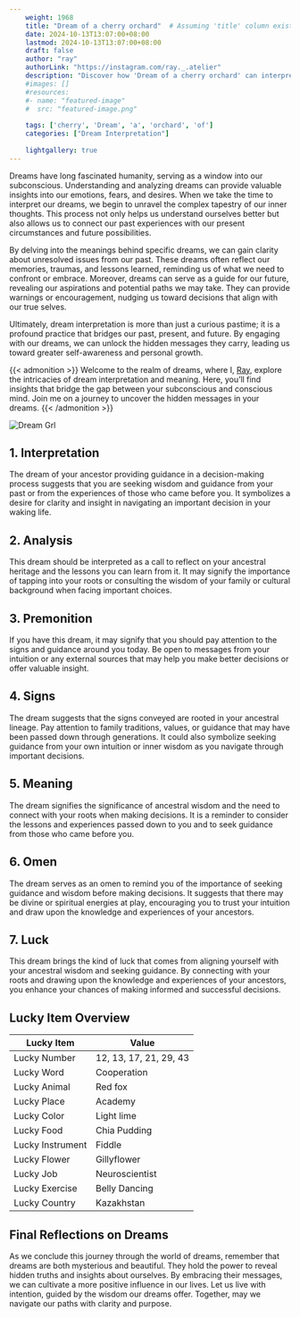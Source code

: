 ```yaml
---
    weight: 1968
    title: "Dream of a cherry orchard"  # Assuming 'title' column exists
    date: 2024-10-13T13:07:00+08:00
    lastmod: 2024-10-13T13:07:00+08:00
    draft: false
    author: "ray"
    authorLink: "https://instagram.com/ray._.atelier"
    description: "Discover how 'Dream of a cherry orchard' can interpret your future and uncover its significant meanings in your life."
    #images: []
    #resources:
    #- name: "featured-image"
    #  src: "featured-image.png"
    
    tags: ['cherry', 'Dream', 'a', 'orchard', 'of']
    categories: ["Dream Interpretation"]
    
    lightgallery: true
---
```

    
Dreams have long fascinated humanity, serving as a window into our subconscious. Understanding and analyzing dreams can provide valuable insights into our emotions, fears, and desires. When we take the time to interpret our dreams, we begin to unravel the complex tapestry of our inner thoughts. This process not only helps us understand ourselves better but also allows us to connect our past experiences with our present circumstances and future possibilities.

By delving into the meanings behind specific dreams, we can gain clarity about unresolved issues from our past. These dreams often reflect our memories, traumas, and lessons learned, reminding us of what we need to confront or embrace. Moreover, dreams can serve as a guide for our future, revealing our aspirations and potential paths we may take. They can provide warnings or encouragement, nudging us toward decisions that align with our true selves.

Ultimately, dream interpretation is more than just a curious pastime; it is a profound practice that bridges our past, present, and future. By engaging with our dreams, we can unlock the hidden messages they carry, leading us toward greater self-awareness and personal growth.

{{< admonition >}}
Welcome to the realm of dreams, where I, [Ray](https://instagram.com/ray._.atelier), explore the intricacies of dream interpretation and meaning. Here, you’ll find insights that bridge the gap between your subconscious and conscious mind. Join me on a journey to uncover the hidden messages in your dreams.
{{< /admonition >}}

![Dream Grl](https://cdn.pixabay.com/photo/2017/11/02/03/35/gothic-2910057_1280.jpg "Dream Grl")

## 1. Interpretation
 The dream of your ancestor providing guidance in a decision-making process suggests that you are seeking wisdom and guidance from your past or from the experiences of those who came before you. It symbolizes a desire for clarity and insight in navigating an important decision in your waking life.

## 2. Analysis
 This dream should be interpreted as a call to reflect on your ancestral heritage and the lessons you can learn from it. It may signify the importance of tapping into your roots or consulting the wisdom of your family or cultural background when facing important choices.

## 3. Premonition
 If you have this dream, it may signify that you should pay attention to the signs and guidance around you today. Be open to messages from your intuition or any external sources that may help you make better decisions or offer valuable insight.

## 4. Signs
 The dream suggests that the signs conveyed are rooted in your ancestral lineage. Pay attention to family traditions, values, or guidance that may have been passed down through generations. It could also symbolize seeking guidance from your own intuition or inner wisdom as you navigate through important decisions.

## 5. Meaning
 The dream signifies the significance of ancestral wisdom and the need to connect with your roots when making decisions. It is a reminder to consider the lessons and experiences passed down to you and to seek guidance from those who came before you.

## 6. Omen
 The dream serves as an omen to remind you of the importance of seeking guidance and wisdom before making decisions. It suggests that there may be divine or spiritual energies at play, encouraging you to trust your intuition and draw upon the knowledge and experiences of your ancestors.

## 7. Luck
 This dream brings the kind of luck that comes from aligning yourself with your ancestral wisdom and seeking guidance. By connecting with your roots and drawing upon the knowledge and experiences of your ancestors, you enhance your chances of making informed and successful decisions.

## Lucky Item Overview
| Lucky Item          | Value              |
|---------------|--------------------|
| Lucky Number        | 12, 13, 17, 21, 29, 43  |
| Lucky Word          | Cooperation |
| Lucky Animal        | Red fox |
| Lucky Place         | Academy     |
| Lucky Color         | Light lime     |
| Lucky Food          | Chia Pudding      |
| Lucky Instrument    | Fiddle |
| Lucky Flower        | Gillyflower    |
| Lucky Job           | Neuroscientist       |
| Lucky Exercise      | Belly Dancing  |
| Lucky Country       | Kazakhstan    |


##  Final Reflections on Dreams

As we conclude this journey through the world of dreams, remember that dreams are both mysterious and beautiful. They hold the power to reveal hidden truths and insights about ourselves. By embracing their messages, we can cultivate a more positive influence in our lives. Let us live with intention, guided by the wisdom our dreams offer. Together, may we navigate our paths with clarity and purpose.
